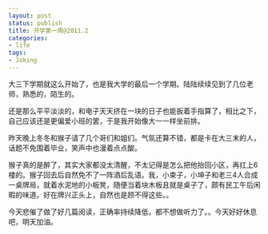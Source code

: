```yaml
---
layout: post
status: publish
title: 开学第一周@2011.2
categories:
- life
tags:
- Joking
---
```


大三下学期就这么开始了，也是我大学的最后一个学期。陆陆续续见到了几位老师，熟悉的，陌生的。

还是那么平平淡淡的，和电子天天挤在一块的日子也能扳着手指算了，相比之下，自己应该还是更偏爱小班的罢，于是我开始像大一一样坐前排。

昨天晚上冬冬和猴子请了几个哥们和姐们。气氛还算不错，都是卡在大三末的人，话题不免围着毕业，笑声中也漫着点点酸。

猴子真的是醉了，其实大家都没太清醒，不太记得是怎么把他抬回小区，再扛上6楼的。猴子回去后自然免不了一阵酒后乱语。我，小束子，小坤子和老三4人合成一桌牌局，就着水泥地的小板凳，随便当着块木板且就是桌子了，颇有民工午后闲暇的味道。好在牌兴正头上，自然也是顾不得这些。。

今天悲催了做了好几篇阅读，正确率持续降低，都不想做听力了。。今天好好休息吧，明天加油。
